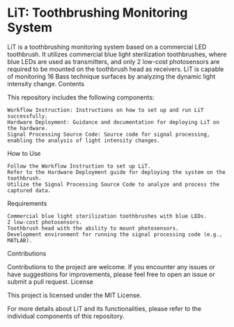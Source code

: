 # LiT: Toothbrushing Monitoring System
LiT is a toothbrushing monitoring system based on a commercial LED toothbrush. It utilizes commercial blue light sterilization toothbrushes, where blue LEDs are used as transmitters, and only 2 low-cost photosensors are required to be mounted on the toothbrush head as receivers. LiT is capable of monitoring 16 Bass technique surfaces by analyzing the dynamic light intensity change.
Contents

This repository includes the following components:

    Workflow Instruction: Instructions on how to set up and run LiT successfully.
    Hardware Deployment: Guidance and documentation for deploying LiT on the hardware.
    Signal Processing Source Code: Source code for signal processing, enabling the analysis of light intensity changes.

How to Use

    Follow the Workflow Instruction to set up LiT.
    Refer to the Hardware Deployment guide for deploying the system on the toothbrush.
    Utilize the Signal Processing Source Code to analyze and process the captured data.

Requirements

    Commercial blue light sterilization toothbrushes with blue LEDs.
    2 low-cost photosensors.
    Toothbrush head with the ability to mount photosensors.
    Development environment for running the signal processing code (e.g., MATLAB).

Contributions

Contributions to the project are welcome. If you encounter any issues or have suggestions for improvements, please feel free to open an issue or submit a pull request.
License

This project is licensed under the MIT License.

For more details about LiT and its functionalities, please refer to the individual components of this repository.
